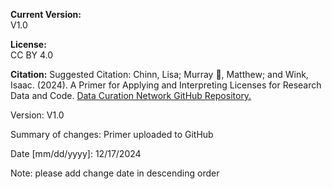 **Current Version:**  
V1.0

**License:**  
CC BY 4.0

**Citation:**
Suggested Citation: Chinn, Lisa; Murray 🦇, Matthew; and Wink, Isaac. (2024). A Primer for Applying and Interpreting Licenses for Research Data and Code. [Data Curation Network GitHub Repository.](https://github.com/DataCurationNetwork/data-primers)


Version:
V1.0

Summary of changes: Primer uploaded to GitHub

Date [mm/dd/yyyy]: 12/17/2024

Note: please add change date in descending order
